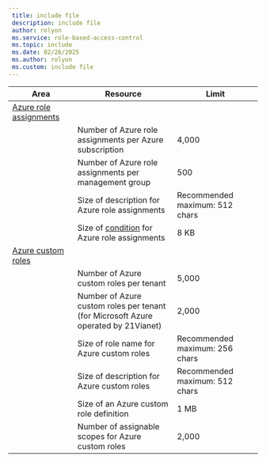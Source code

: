 ```yaml
---
 title: include file
 description: include file
 author: rolyon
 ms.service: role-based-access-control
 ms.topic: include
 ms.date: 02/26/2025
 ms.author: rolyon
 ms.custom: include file
---
```


| Area | Resource | Limit |
| --- | --- | --- |
| [Azure role assignments](../../articles/role-based-access-control/overview.md) |  |  |
|  | Number of Azure role assignments per Azure subscription | 4,000 |
|  | Number of Azure role assignments per management group | 500 |
|  | Size of description for Azure role assignments | Recommended maximum: 512 chars |
|  | Size of [condition](../../articles/role-based-access-control/conditions-overview.md) for Azure role assignments | 8 KB |
| [Azure custom roles](../../articles/role-based-access-control/custom-roles.md) |  |  |
|  | Number of Azure custom roles per tenant | 5,000 |
|  | Number of Azure custom roles per tenant<br/>(for Microsoft Azure operated by 21Vianet) | 2,000 |
|  | Size of role name for Azure custom roles | Recommended maximum: 256 chars |
|  | Size of description for Azure custom roles | Recommended maximum: 512 chars |
|  | Size of an Azure custom role definition | 1 MB |
|  | Number of assignable scopes for Azure custom roles | 2,000 |
